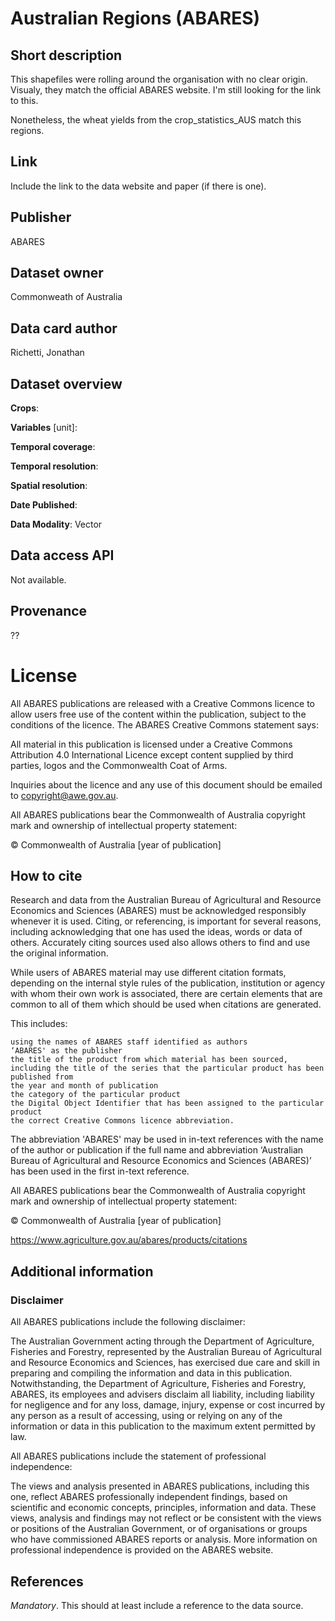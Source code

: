 # Australian Regions (ABARES)

## Short description

This shapefiles were rolling around the organisation with no clear origin. Visualy, they match the official ABARES website. I'm still looking for the link to this.

Nonetheless, the wheat yields from the crop_statistics_AUS match this regions.

## Link
Include the link to the data website and paper (if there is one).

## Publisher
ABARES

## Dataset owner
Commonweath of Australia

## Data card author
Richetti, Jonathan

## Dataset overview

**Crops**:

**Variables** [unit]:

**Temporal coverage**:

**Temporal resolution**:

**Spatial resolution**:

**Date Published**:

**Data Modality**: Vector


## Data access API
Not available.

## Provenance 
??

# License 
All ABARES publications are released with a Creative Commons licence to allow users free use of the content within the publication, subject to the conditions of the licence. The ABARES Creative Commons statement says:

All material in this publication is licensed under a Creative Commons Attribution 4.0 International Licence except content supplied by third parties, logos and the Commonwealth Coat of Arms.

Inquiries about the licence and any use of this document should be emailed to copyright@awe.gov.au.

All ABARES publications bear the Commonwealth of Australia copyright mark and ownership of intellectual property statement:

© Commonwealth of Australia [year of publication]


## How to cite
Research and data from the Australian Bureau of Agricultural and Resource Economics and Sciences (ABARES) must be acknowledged responsibly whenever it is used. Citing, or referencing, is important for several reasons, including acknowledging that one has used the ideas, words or data of others. Accurately citing sources used also allows others to find and use the original information.

While users of ABARES material may use different citation formats, depending on the internal style rules of the publication, institution or agency with whom their own work is associated, there are certain elements that are common to all of them which should be used when citations are generated.

This includes:

    using the names of ABARES staff identified as authors
    ‘ABARES' as the publisher
    the title of the product from which material has been sourced, including the title of the series that the particular product has been published from
    the year and month of publication
    the category of the particular product
    the Digital Object Identifier that has been assigned to the particular product
    the correct Creative Commons licence abbreviation.

The abbreviation 'ABARES' may be used in in-text references with the name of the author or publication if the full name and abbreviation ‘Australian Bureau of Agricultural and Resource Economics and Sciences (ABARES)’ has been used in the first in-text reference.

All ABARES publications bear the Commonwealth of Australia copyright mark and ownership of intellectual property statement:

© Commonwealth of Australia [year of publication]

https://www.agriculture.gov.au/abares/products/citations

## Additional information
### Disclaimer
All ABARES publications include the following disclaimer:

The Australian Government acting through the Department of Agriculture, Fisheries and Forestry, represented by the Australian Bureau of Agricultural and Resource Economics and Sciences, has exercised due care and skill in preparing and compiling the information and data in this publication. Notwithstanding, the Department of Agriculture, Fisheries and Forestry, ABARES, its employees and advisers disclaim all liability, including liability for negligence and for any loss, damage, injury, expense or cost incurred by any person as a result of accessing, using or relying on any of the information or data in this publication to the maximum extent permitted by law.


All ABARES publications include the statement of professional independence:

The views and analysis presented in ABARES publications, including this one, reflect ABARES professionally independent findings, based on scientific and economic concepts, principles, information and data. These views, analysis and findings may not reflect or be consistent with the views or positions of the Australian Government, or of organisations or groups who have commissioned ABARES reports or analysis. More information on professional independence is provided on the ABARES website.

## References
*Mandatory*. This should at least include a reference to the data source.
